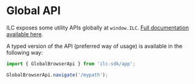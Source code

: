 # Global API

ILC exposes some utility APIs globally at `window.ILC`. 
[Full documentation available here](https://namecheap.github.io/ilc-sdk/classes/app.globalbrowserapi.html).

A typed version of the API (preferred way of usage) is available in the following way:

```javascript
import { GlobalBrowserApi } from 'ilc-sdk/app';

GlobalBrowserApi.navigate('/mypath');
```